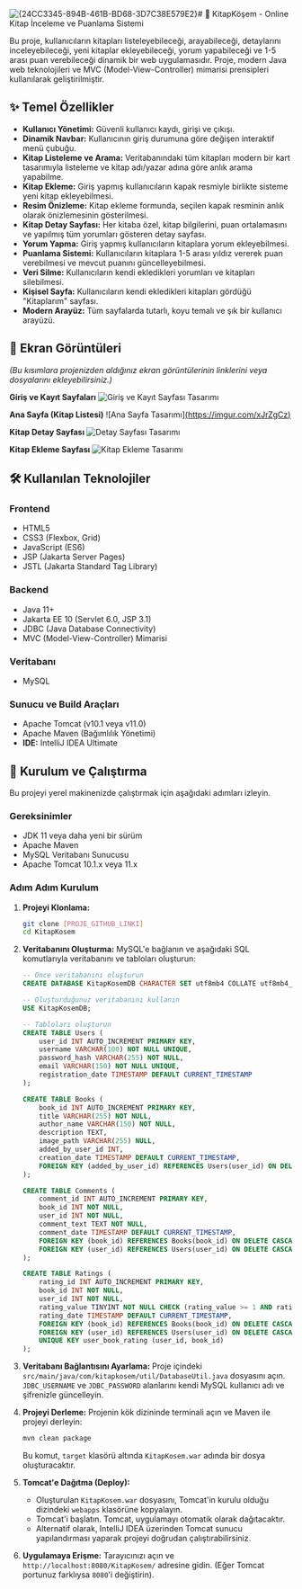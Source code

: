 ![{24CC3345-894B-461B-BD68-3D7C38E579E2}](https://github.com/user-attachments/assets/acd5bb25-bf2f-4e37-ab0a-7cfa45d8e97f)# 📖 KitapKöşem - Online Kitap İnceleme ve Puanlama Sistemi

Bu proje, kullanıcıların kitapları listeleyebileceği, arayabileceği, detaylarını inceleyebileceği, yeni kitaplar ekleyebileceği, yorum yapabileceği ve 1-5 arası puan verebileceği dinamik bir web uygulamasıdır. Proje, modern Java web teknolojileri ve MVC (Model-View-Controller) mimarisi prensipleri kullanılarak geliştirilmiştir.

## ✨ Temel Özellikler

- **Kullanıcı Yönetimi:** Güvenli kullanıcı kaydı, girişi ve çıkışı.
- **Dinamik Navbar:** Kullanıcının giriş durumuna göre değişen interaktif menü çubuğu.
- **Kitap Listeleme ve Arama:** Veritabanındaki tüm kitapları modern bir kart tasarımıyla listeleme ve kitap adı/yazar adına göre anlık arama yapabilme.
- **Kitap Ekleme:** Giriş yapmış kullanıcıların kapak resmiyle birlikte sisteme yeni kitap ekleyebilmesi.
- **Resim Önizleme:** Kitap ekleme formunda, seçilen kapak resminin anlık olarak önizlemesinin gösterilmesi.
- **Kitap Detay Sayfası:** Her kitaba özel, kitap bilgilerini, puan ortalamasını ve yapılmış tüm yorumları gösteren detay sayfası.
- **Yorum Yapma:** Giriş yapmış kullanıcıların kitaplara yorum ekleyebilmesi.
- **Puanlama Sistemi:** Kullanıcıların kitaplara 1-5 arası yıldız vererek puan verebilmesi ve mevcut puanını güncelleyebilmesi.
- **Veri Silme:** Kullanıcıların kendi ekledikleri yorumları ve kitapları silebilmesi.
- **Kişisel Sayfa:** Kullanıcıların kendi ekledikleri kitapları gördüğü "Kitaplarım" sayfası.
- **Modern Arayüz:** Tüm sayfalarda tutarlı, koyu temalı ve şık bir kullanıcı arayüzü.

## 📸 Ekran Görüntüleri

*(Bu kısımlara projenizden aldığınız ekran görüntülerinin linklerini veya dosyalarını ekleyebilirsiniz.)*

**Giriş ve Kayıt Sayfaları**
![Giriş ve Kayıt Sayfası Tasarımı](https://imgur.com/a/REe9dbh)

**Ana Sayfa (Kitap Listesi)**
![Ana Sayfa Tasarımı][(https://imgur.com/xJrZgCz)](https://i.imgur.com/xJrZgCz.png)

**Kitap Detay Sayfası**
![Detay Sayfası Tasarımı](https://imgur.com/yMsJdyJ)

**Kitap Ekleme Sayfası**
![Kitap Ekleme Tasarımı](https://imgur.com/M50oAhM)


## 🛠️ Kullanılan Teknolojiler

### Frontend
- HTML5
- CSS3 (Flexbox, Grid)
- JavaScript (ES6)
- JSP (Jakarta Server Pages)
- JSTL (Jakarta Standard Tag Library)

### Backend
- Java 11+
- Jakarta EE 10 (Servlet 6.0, JSP 3.1)
- JDBC (Java Database Connectivity)
- MVC (Model-View-Controller) Mimarisi

### Veritabanı
- MySQL

### Sunucu ve Build Araçları
- Apache Tomcat (v10.1 veya v11.0)
- Apache Maven (Bağımlılık Yönetimi)
- **IDE:** IntelliJ IDEA Ultimate

## 🚀 Kurulum ve Çalıştırma

Bu projeyi yerel makinenizde çalıştırmak için aşağıdaki adımları izleyin.

### Gereksinimler
- JDK 11 veya daha yeni bir sürüm
- Apache Maven
- MySQL Veritabanı Sunucusu
- Apache Tomcat 10.1.x veya 11.x

### Adım Adım Kurulum

1.  **Projeyi Klonlama:**
    ```bash
    git clone [PROJE_GITHUB_LINKI]
    cd KitapKosem
    ```

2.  **Veritabanını Oluşturma:**
    MySQL'e bağlanın ve aşağıdaki SQL komutlarıyla veritabanını ve tabloları oluşturun:

    ```sql
    -- Önce veritabanını oluşturun
    CREATE DATABASE KitapKosemDB CHARACTER SET utf8mb4 COLLATE utf8mb4_unicode_ci;

    -- Oluşturduğunuz veritabanını kullanın
    USE KitapKosemDB;

    -- Tabloları oluşturun
    CREATE TABLE Users (
        user_id INT AUTO_INCREMENT PRIMARY KEY,
        username VARCHAR(100) NOT NULL UNIQUE,
        password_hash VARCHAR(255) NOT NULL,
        email VARCHAR(150) NOT NULL UNIQUE,
        registration_date TIMESTAMP DEFAULT CURRENT_TIMESTAMP
    );

    CREATE TABLE Books (
        book_id INT AUTO_INCREMENT PRIMARY KEY,
        title VARCHAR(255) NOT NULL,
        author_name VARCHAR(150) NOT NULL,
        description TEXT,
        image_path VARCHAR(255) NULL,
        added_by_user_id INT,
        creation_date TIMESTAMP DEFAULT CURRENT_TIMESTAMP,
        FOREIGN KEY (added_by_user_id) REFERENCES Users(user_id) ON DELETE SET NULL
    );

    CREATE TABLE Comments (
        comment_id INT AUTO_INCREMENT PRIMARY KEY,
        book_id INT NOT NULL,
        user_id INT NOT NULL,
        comment_text TEXT NOT NULL,
        comment_date TIMESTAMP DEFAULT CURRENT_TIMESTAMP,
        FOREIGN KEY (book_id) REFERENCES Books(book_id) ON DELETE CASCADE,
        FOREIGN KEY (user_id) REFERENCES Users(user_id) ON DELETE CASCADE
    );

    CREATE TABLE Ratings (
        rating_id INT AUTO_INCREMENT PRIMARY KEY,
        book_id INT NOT NULL,
        user_id INT NOT NULL,
        rating_value TINYINT NOT NULL CHECK (rating_value >= 1 AND rating_value <= 5),
        rating_date TIMESTAMP DEFAULT CURRENT_TIMESTAMP,
        FOREIGN KEY (book_id) REFERENCES Books(book_id) ON DELETE CASCADE,
        FOREIGN KEY (user_id) REFERENCES Users(user_id) ON DELETE CASCADE,
        UNIQUE KEY user_book_rating (user_id, book_id)
    );
    ```

3.  **Veritabanı Bağlantısını Ayarlama:**
    Proje içindeki `src/main/java/com/kitapkosem/util/DatabaseUtil.java` dosyasını açın. `JDBC_USERNAME` ve `JDBC_PASSWORD` alanlarını kendi MySQL kullanıcı adı ve şifrenizle güncelleyin.

4.  **Projeyi Derleme:**
    Projenin kök dizininde terminali açın ve Maven ile projeyi derleyin:
    ```bash
    mvn clean package
    ```
    Bu komut, `target` klasörü altında `KitapKosem.war` adında bir dosya oluşturacaktır.

5.  **Tomcat'e Dağıtma (Deploy):**
    * Oluşturulan `KitapKosem.war` dosyasını, Tomcat'in kurulu olduğu dizindeki `webapps` klasörüne kopyalayın.
    * Tomcat'i başlatın. Tomcat, uygulamayı otomatik olarak dağıtacaktır.
    * Alternatif olarak, IntelliJ IDEA üzerinden Tomcat sunucu yapılandırması yaparak projeyi doğrudan çalıştırabilirsiniz.

6.  **Uygulamaya Erişme:**
    Tarayıcınızı açın ve `http://localhost:8080/KitapKosem/` adresine gidin. (Eğer Tomcat portunuz farklıysa `8080`'i değiştirin).

